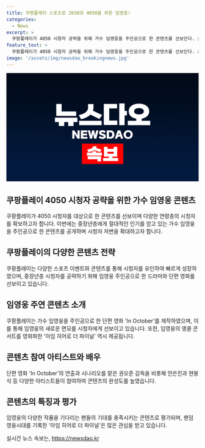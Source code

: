 ```yaml
---
title: 쿠팡플레이 스포츠로 2030과 4050을 위한 임영웅!
categories:
  - News
excerpt: >
  쿠팡플레이가 4050 시청자 공략을 위해 가수 임영웅을 주인공으로 한 콘텐츠를 선보인다. 초기에는 주로 스포츠 중계로 2030 시청자를 모았지만, 이제는 중장년층을 대상으로 한 콘텐츠 다각화에 나선다. 임영웅 주연의 단편 영화 ‘In October’와 앵콜 콘서트 아임 히어로 더 파이널을 통해 새로운 매력을 선보이며, 다양한 연령대의 시청자를 확보하고자 한다. K리그 중계, F1 중계에 이어 MLB 서울시리즈까지 독점 중계로 이목을 끌었던 쿠팡플레이가, 이제는 다채로운 콘텐츠 제작을 통해 시청자들의 관심을 끌고 있다.
feature_text: >
  쿠팡플레이가 4050 시청자 공략을 위해 가수 임영웅을 주인공으로 한 콘텐츠를 선보인다. 초기에는 주로 스포츠 중계로 2030 시청자를 모았지만, 이제는 중장년층을 대상으로 한 콘텐츠 다각화에 나선다. 임영웅 주연의 단편 영화 ‘In October’와 앵콜 콘서트 아임 히어로 더 파이널을 통해 새로운 매력을 선보이며, 다양한 연령대의 시청자를 확보하고자 한다. K리그 중계, F1 중계에 이어 MLB 서울시리즈까지 독점 중계로 이목을 끌었던 쿠팡플레이가, 이제는 다채로운 콘텐츠 제작을 통해 시청자들의 관심을 끌고 있다.
image: '/assets/img/newsdao_breakingnews.jpg'
---
```


<p><img src="/assets/img/newsdao_breakingnews.jpg" alt="implanttips 속보" /></p>

<h2 data-ke-size="size26">쿠팡플레이 4050 시청자 공략을 위한 가수 임영웅 콘텐츠</h2>

<p data-ke-size="size16">쿠팡플레이가 4050 시청자를 대상으로 한 콘텐츠를 선보이며 다양한 연령층의 시청자를 확보하고자 합니다. 이번에는 중장년층에게 절대적인 인기를 얻고 있는 가수 임영웅을 주인공으로 한 콘텐츠를 공개하며 시청자 저변을 확대하고자 합니다.</p>

<h2 data-ke-size="size26">쿠팡플레이의 다양한 콘텐츠 전략</h2>

<p data-ke-size="size16">쿠팡플레이는 다양한 스포츠 이벤트와 콘텐츠를 통해 시청자를 유인하여 빠르게 성장하였으며, 중장년층 시청자를 공략하기 위해 임영웅 주인공으로 한 드라마와 단편 영화를 선보이고 있습니다.</p>

<h2 data-ke-size="size26">임영웅 주연 콘텐츠 소개</h2>

<p data-ke-size="size16">쿠팡플레이는 가수 임영웅을 주인공으로 한 단편 영화 'In October'를 제작하였으며, 이를 통해 임영웅의 새로운 면모를 시청자에게 선보이고 있습니다. 또한, 임영웅의 앵콜 콘서트를 영화화한 '아임 히어로 더 파이널' 역시 제공됩니다.</p>

<h2 data-ke-size="size26">콘텐츠 참여 아티스트와 배우</h2>

<p data-ke-size="size16">단편 영화 'In October'의 연출과 시나리오를 맡은 권오준 감독을 비롯해 안은진과 현봉식 등 다양한 아티스트들이 참여하여 콘텐츠의 완성도를 높였습니다.</p>

<h2 data-ke-size="size26">콘텐츠의 특징과 평가</h2>

<p data-ke-size="size16">임영웅의 다양한 작품을 기다리는 팬들의 기대를 충족시키는 콘텐츠로 평가되며, 팬덤 영웅시대를 기록한 '아임 히어로 더 파이널'은 많은 관심을 받고 있습니다.</p>
실시간 뉴스 속보는, <a href="https://newsdao.kr" rel="dofollow">https://newsdao.kr</a>


